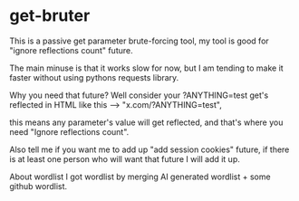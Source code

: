 # get-bruter
This is a passive get parameter brute-forcing tool,
my tool is good for "ignore reflections count" future.

The main minuse is that it works slow for now, but I am tending to make it faster without using pythons requests library.


Why you need that future?
Well consider your ?ANYTHING=test get's reflected in HTML like this --> "x.com/?ANYTHING=test", 

this means any parameter's value will get reflected, and that's where you need "Ignore reflections count".

Also tell me if you want me to add up 
"add session cookies" future, if there is at least one person who will want that future I will add it up.

About wordlist
I got wordlist by merging AI generated wordlist + some github wordlist.
